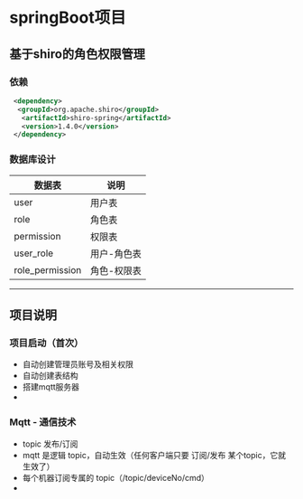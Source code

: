 # springBoot项目
## 基于shiro的角色权限管理


### 依赖

```xml
 <dependency>
  <groupId>org.apache.shiro</groupId>
   <artifactId>shiro-spring</artifactId>
   <version>1.4.0</version>
 </dependency>
```

### 数据库设计

| 数据表 | 说明 |
| --- | --- |
| user | 用户表 |
| role | 角色表 |
| permission | 权限表 |
| user_role | 用户-角色表 |
| role_permission | 角色-权限表 |

--------------------------------------------------------------------------------

## 项目说明

### 项目启动（首次）
* 自动创建管理员账号及相关权限
* 自动创建表结构
* 搭建mqtt服务器
* 

### Mqtt - 通信技术
* topic 发布/订阅
* mqtt 是逻辑 topic，自动生效（任何客户端只要 订阅/发布 某个topic，它就生效了）
* 每个机器订阅专属的 topic（/topic/deviceNo/cmd）
* 


